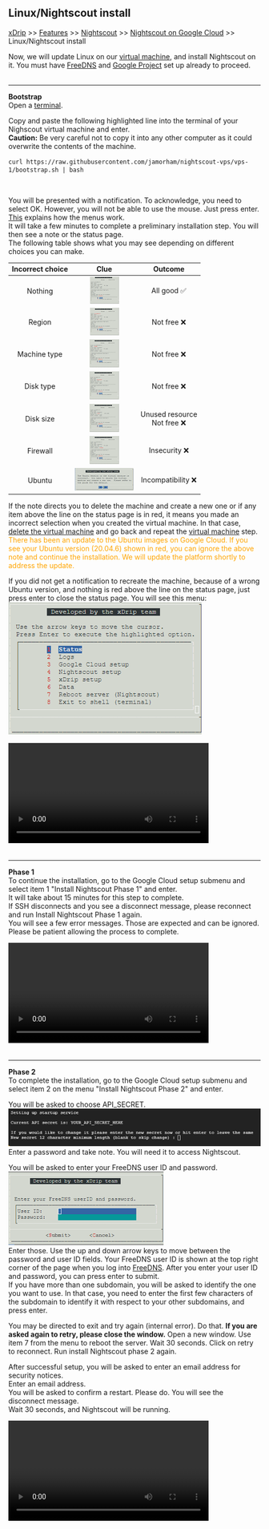 ## Linux/Nightscout install  
[xDrip](../../README.md) >> [Features](../Features_page) >> [Nightscout](../Nightscout_page) >> [Nightscout on Google Cloud](./GoogleCloud) >> Linux/Nightscout install  
  
Now, we will update Linux on our [virtual machine](./NS_FreeTier), and install Nightscout on it.  You must have [FreeDNS](./FreeDNS.md) and [Google Project](./NS_GCProject.md) set up already to proceed.  
<br/>  
  
---  
  
**Bootstrap**    
Open a [terminal](./Terminal.md).  
  
Copy and paste the following highlighted line into the terminal of your Nighscout virtual machine and enter.  
**Caution:** Be very careful not to copy it into any other computer as it could overwrite the contents of the machine.  
  
```  
curl https://raw.githubusercontent.com/jamorham/nightscout-vps/vps-1/bootstrap.sh | bash
```  
<br/>  
  
You will be presented with a notification.  To acknowledge, you need to select OK.  However, you will not be able to use the mouse.  Just press enter.  [This](./HowToMenu.md) explains how the menus work.  
It will take a few minutes to complete a preliminary installation step.  You will then see a note or the status page.  
The following table shows what you may see depending on different choices you can make.  
  
| Incorrect choice | Clue | Outcome |  
| :--------------: | :----------: | :-----: |  
| Nothing | [<img src="./images/AllGood_Icon.png">](./images/AllGood.png) | All good ✅ |  
| Region | [<img src="./images/Region_Icon.png">](./images/Region.png) | Not free ❌ |  
| Machine type | [<img src="./images/NoMicro_icon.png">](./images/NoMicro.png) | Not free ❌ |  
| Disk type | [<img src="./images/NotStandard_Icon.png">](./images/NotStandard.png) | Not free ❌ |  
| Disk size | [<img src="./images/DiskSize_Icon.png">](./images/DiskSize.png) | Unused resource <br/> Not free ❌ |  
| Firewall | [<img src="./images/Firewall_Icon.png">](./images/Firewall.png) | Insecurity ❌ |  
| Ubuntu | [<img src="./images/WrongUbuntu_Icon.png">](./images/WrongUbuntu.png) | Incompatibility ❌ |  
  
If the note directs you to delete the machine and create a new one or if any item above the line on the status page is in red, it means you made an incorrect selection when you created the virtual machine.  In that case, [delete the virtual machine](./DeleteVM.md) and go back and repeat the [virtual machine](./VirtualMachine.md) step.  
<span style="color:orange">There has been an update to the Ubuntu images on Google Cloud.  If you see your Ubuntu version (20.04.6) shown in red, you can ignore the above note and continue the installation.  We will update the platform shortly to address the update.</span>  
  
If you did not get a notification to recreate the machine, because of a wrong Ubuntu version, and nothing is red above the line on the status page, just press enter to close the status page.  You will see this menu:  
![](./images/Menu.png)  
  
<video width="400" controlsList="nodownload" src="./video/Install1.mp4" controls>  
</video>  
<br/>  
<br/>  
  
---  
  
**Phase 1**  
To continue the installation, go to the Google Cloud setup submenu and select item 1 "Install Nightscout Phase 1" and enter.  
It will take about 15 minutes for this step to complete.  
If SSH disconnects and you see a disconnect message, please reconnect and run Install Nightscout Phase 1 again.  
You will see a few error messages.  Those are expected and can be ignored.  Please be patient allowing the process to complete.  
  
<video width="400" controlsList="nodownload" src="./video/Install2.mp4" controls>  
</video>  
<br/>  
<br/>  
  
---
  
**Phase 2**  
To complete the installation, go to the Google Cloud setup submenu and select item 2 on the menu "Install Nightscout Phase 2" and enter.    
  
You will be asked to choose API_SECRET.  
![](./images/API-SECRET.png)  
Enter a password and take note.  You will need it to access Nightscout.   
  
You will be asked to enter your FreeDNS user ID and password.  
![](./images/FreeDNS_IDPass.png)  
Enter those.  Use the up and down arrow keys to move between the password and user ID fields.  Your FreeDNS user ID is shown at the top right corner of the page when you log into [FreeDNS](https://freedns.afraid.org/menu/).  After you enter your user ID and password, you can press enter to submit.  
If you have more than one subdomain, you will be asked to identify the one you want to use.  In that case, you need to enter the first few characters of the subdomain to identify it with respect to your other subdomains, and press enter.  
  
You may be directed to exit and try again (internal error).  Do that.  **If you are asked again to retry, please close the window.**  Open a new window.  Use item 7 from the menu to reboot the server.  Wait 30 seconds.  Click on retry to reconnect.  Run install Nightscout phase 2 again.  
  
After successful setup, you will be asked to enter an email address for security notices.   
Enter an email address.  
You will be asked to confirm a restart.  Please do.  You will see the disconnect message.  
Wait 30 seconds, and Nightscout will be running.  
 
<video width="400" controlsList="nodownload" src="./video/Install4.mp4" controls>  
</video>  
<br/>  
<br/> 

